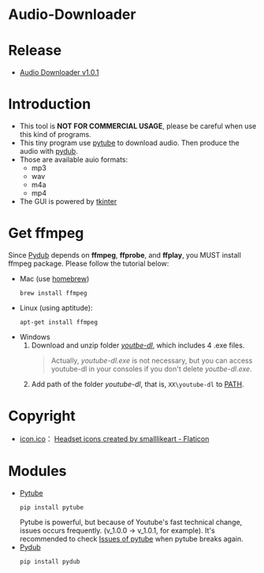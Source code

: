 # Audio-Downloader

# Release
* [Audio Downloader v1.0.1](https://github.com/Xuan-Yi/Audio-Downloader/releases/tag/v1.0.1)

# Introduction
* This tool is **NOT FOR COMMERCIAL USAGE**, please be careful when use this kind of programs.
* This tiny program use [pytube](https://github.com/jiaaro/pydub.git) to download audio. Then produce the audio with [pydub](https://github.com/kkroening/ffmpeg-python.git).
* Those are available auio formats:
    * mp3
    * wav
    * m4a
    * mp4
* The GUI is powered by [tkinter](https://docs.python.org/3/library/tkinter.html)

# Get ffmpeg
Since [Pydub](https://github.com/jiaaro/pydub.git) depends on **ffmpeg**, **ffprobe**, and **ffplay**, you MUST install ffmpeg package. Please follow the tutorial below:
* Mac (use [homebrew](https://brew.sh/))
    ```
    brew install ffmpeg
    ```
* Linux (using aptitude):
    ```
    apt-get install ffmpeg
    ```
* Windows 
    1. Download and unzip folder [*youtbe-dl*](https://drive.google.com/file/d/1GLcJpqDi5DKNwHTfJU4EpfcLbmd6kK5K/view?usp=sharing), which includes 4 .exe files. 
        > Actually, *youtube-dl.exe* is not necessary, but you can access youtube-dl in your consoles if you don't delete *youtbe-dl.exe*.
    2. Add path of the folder *youtube-dl*, that is, `XX\youtube-dl` to [PATH](https://www.architectryan.com/2018/03/17/add-to-the-path-on-windows-10/).

# Copyright
* [icon.ico](https://github.com/Xuan-Yi/Audio-Downloader/blob/main/readme_imgs/window.jpg)： <a href="https://www.flaticon.com/free-icons/headset" title="headset icons">Headset icons created by smalllikeart - Flaticon</a>

# Modules
* [Pytube](https://github.com/pytube/pytube.git)
    ```
    pip install pytube
    ```
    Pytube is powerful, but because of Youtube's fast technical change, issues occurs  frequently. (v_1.0.0 -> v_1.0.1, for example). It's recommended to  check [Issues of pytube](https://github.com/pytube/pytube/issues) when pytube breaks again. 
* [Pydub](https://github.com/jiaaro/pydub.git)
    ```
    pip install pydub
    ```

